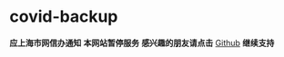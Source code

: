 # covid-backup

<span><b>应上海市网信办通知</b></span>
<span><b>本网站暂停服务</b></span>
<span><b>感兴趣的朋友请点击</b></span>
<span><a href="https://github.com/TienZhao/covid-shanghai">Github</a></span>
<span><b>继续支持</b></span>
